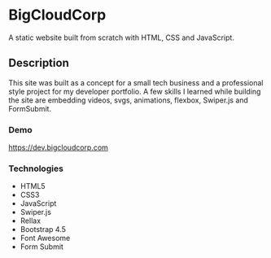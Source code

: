 # BigCloudCorp 

A static website built from scratch with HTML, CSS and JavaScript.

## Description

This site was built as a concept for a small tech business and a 
professional style project for my developer portfolio. A few skills
I learned while building the site are embedding videos, svgs, animations, 
flexbox, Swiper.js and FormSubmit.

### Demo
https://dev.bigcloudcorp.com

### Technologies
* HTML5
* CSS3
* JavaScript
* Swiper.js
* Rellax
* Bootstrap 4.5
* Font Awesome
* Form Submit